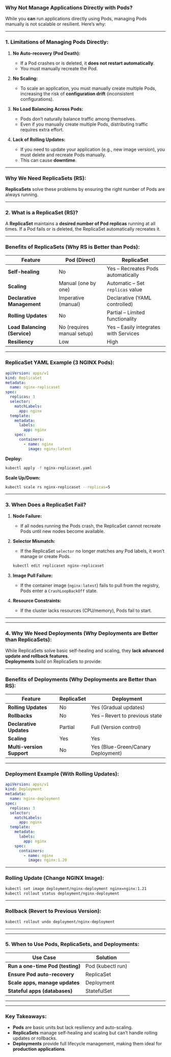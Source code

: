 ### **Why Not Manage Applications Directly with Pods?**  
While you **can** run applications directly using Pods, managing Pods manually is not scalable or resilient. Here’s why:  

---

### **1. Limitations of Managing Pods Directly:**  
1. **No Auto-recovery (Pod Death):**  
   - If a Pod crashes or is deleted, it **does not restart automatically**.  
   - You must manually recreate the Pod.  

2. **No Scaling:**  
   - To scale an application, you must manually create multiple Pods, increasing the risk of **configuration drift** (inconsistent configurations).  

3. **No Load Balancing Across Pods:**  
   - Pods don’t naturally balance traffic among themselves.  
   - Even if you manually create multiple Pods, distributing traffic requires extra effort.  

4. **Lack of Rolling Updates:**  
   - If you need to update your application (e.g., new image version), you must delete and recreate Pods manually.  
   - This can cause **downtime**.  

---

### **Why We Need ReplicaSets (RS):**  
**ReplicaSets** solve these problems by ensuring the right number of Pods are always running.  

---

### **2. What is a ReplicaSet (RS)?**  
A **ReplicaSet** maintains a **desired number of Pod replicas** running at all times. If a Pod fails or is deleted, the ReplicaSet automatically recreates it.  

---

### **Benefits of ReplicaSets (Why RS is Better than Pods):**  
| Feature                        | Pod (Direct)                  | ReplicaSet                          |
|--------------------------------|------------------------------|------------------------------------|
| **Self-healing**                | No                           | Yes – Recreates Pods automatically |
| **Scaling**                     | Manual (one by one)          | Automatic – Set `replicas` value   |
| **Declarative Management**      | Imperative (manual)          | Declarative (YAML controlled)      |
| **Rolling Updates**             | No                           | Partial – Limited functionality    |
| **Load Balancing (Service)**    | No (requires manual setup)   | Yes – Easily integrates with Services |
| **Resiliency**                  | Low                          | High                               |

---

### **ReplicaSet YAML Example (3 NGINX Pods):**  
```yaml
apiVersion: apps/v1
kind: ReplicaSet
metadata:
  name: nginx-replicaset
spec:
  replicas: 3
  selector:
    matchLabels:
      app: nginx
  template:
    metadata:
      labels:
        app: nginx
    spec:
      containers:
        - name: nginx
          image: nginx:latest
```

**Deploy:**  
```bash
kubectl apply -f nginx-replicaset.yaml
```

**Scale Up/Down:**  
```bash
kubectl scale rs nginx-replicaset --replicas=5
```

---

### **3. When Does a ReplicaSet Fail?**  
1. **Node Failure:**  
   - If all nodes running the Pods crash, the ReplicaSet cannot recreate Pods until new nodes become available.  

2. **Selector Mismatch:**  
   - If the ReplicaSet `selector` no longer matches any Pod labels, it won’t manage or create Pods.  
   ```bash
   kubectl edit replicaset nginx-replicaset
   ```  

3. **Image Pull Failure:**  
   - If the container image (`nginx:latest`) fails to pull from the registry, Pods enter a `CrashLoopBackOff` state.  

4. **Resource Constraints:**  
   - If the cluster lacks resources (CPU/memory), Pods fail to start.  

---

---

### **4. Why We Need Deployments (Why Deployments are Better than ReplicaSets):**  
While ReplicaSets solve basic self-healing and scaling, they **lack advanced update and rollback features**.  
**Deployments** build on ReplicaSets to provide:  

---

### **Benefits of Deployments (Why Deployments are Better than RS):**  
| Feature                        | ReplicaSet                   | Deployment                           |
|--------------------------------|------------------------------|-------------------------------------|
| **Rolling Updates**             | No                           | Yes (Gradual updates)               |
| **Rollbacks**                   | No                           | Yes – Revert to previous state      |
| **Declarative Updates**         | Partial                      | Full (Version control)              |
| **Scaling**                     | Yes                          | Yes                                 |
| **Multi-version Support**       | No                           | Yes (Blue-Green/Canary Deployment)  |

---

### **Deployment Example (With Rolling Updates):**  
```yaml
apiVersion: apps/v1
kind: Deployment
metadata:
  name: nginx-deployment
spec:
  replicas: 3
  selector:
    matchLabels:
      app: nginx
  template:
    metadata:
      labels:
        app: nginx
    spec:
      containers:
        - name: nginx
          image: nginx:1.20
```

---

### **Rolling Update (Change NGINX Image):**  
```bash
kubectl set image deployment/nginx-deployment nginx=nginx:1.21
kubectl rollout status deployment/nginx-deployment
```

---

### **Rollback (Revert to Previous Version):**  
```bash
kubectl rollout undo deployment/nginx-deployment
```

---

---

### **5. When to Use Pods, ReplicaSets, and Deployments:**  

| Use Case                         | Solution                   |
|----------------------------------|----------------------------|
| **Run a one-time Pod (testing)**  | Pod (kubectl run)          |
| **Ensure Pod auto-recovery**      | ReplicaSet                 |
| **Scale apps, manage updates**    | Deployment                 |
| **Stateful apps (databases)**     | StatefulSet                |

---

---

### **Key Takeaways:**  
- **Pods** are basic units but lack resiliency and auto-scaling.  
- **ReplicaSets** manage self-healing and scaling but can’t handle rolling updates or rollbacks.  
- **Deployments** provide full lifecycle management, making them ideal for **production applications**.  
